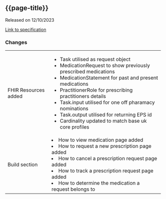 ## {{page-title}}

<span class="nhsd-a-tag nhsd-a-tag--bg-light-blue">Released on 12/10/2023</span>

[Link to specification](https://simplifier.net/guide/gp-connect--patient-facing-services--prescriptions?version=0.1.0-private-beta)

### Changes

<table data-responsive>
    <tbody>
        <tr>
            <td class="nhsd-m-table__highlighted-items">
                FHIR Resources added
            </td>
            <td>
                <ul>
                    <li>Task utilised as request object</li>
                    <li>MedicationRequest to show previously prescribed medications</li>
                    <li>MedicationStatement for past and present medications</li>
                    <li>PractitionerRole for prescribing practitioners details</li>
                    <li>Task.input utilised for one off pharamacy nominations</li>
                    <li>Task.output utilised for returning EPS id</li>
                    <li>Cardinality updated to match base uk core profiles</li>
                </ul>
            </td>
        </tr>
        <tr>
            <td class="nhsd-m-table__highlighted-items">
                Build section
            </td>
            <td>
                <li>How to view medication page added</li>
                <li>How to request a new prescription page added</li>
                <li>How to cancel a prescription request page added</li>
                <li>How to track a prescription request page added</li>
                <li>How to determine the medication a request belongs to</li>
            </td>
        </tr>
    </tbody>
</table>